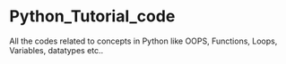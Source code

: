 # Python_Tutorial_code
All the codes related to concepts in Python like OOPS, Functions, Loops, Variables, datatypes etc..
